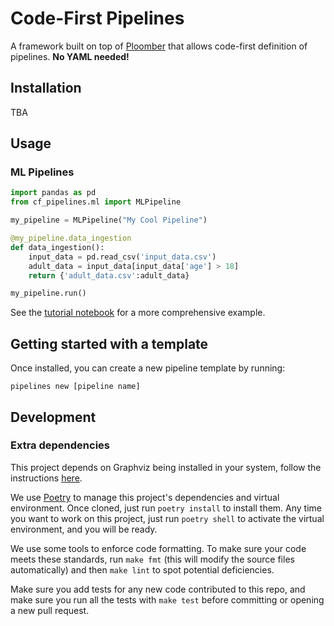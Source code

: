 Code-First Pipelines
====================

A framework built on top of [Ploomber](https://ploomber.io/) that allows code-first definition of pipelines. 
**No YAML needed!**  

## Installation

TBA

## Usage

### ML Pipelines

```python
import pandas as pd
from cf_pipelines.ml import MLPipeline

my_pipeline = MLPipeline("My Cool Pipeline")

@my_pipeline.data_ingestion
def data_ingestion():
    input_data = pd.read_csv('input_data.csv')
    adult_data = input_data[input_data['age'] > 18]
    return {'adult_data.csv':adult_data}

my_pipeline.run()
```

See the [tutorial notebook](tutorials/Machine%20Learning%20Pipelines.ipynb) for a more comprehensive example.

## Getting started with a template 

Once installed, you can create a new pipeline template by running:

```shell
pipelines new [pipeline name]
```

## Development

### Extra dependencies

This project depends on Graphviz being installed in your system, follow the instructions [here](https://graphviz.org/download/).

We use [Poetry](https://python-poetry.org/) to manage this project's dependencies and virtual environment. 
Once cloned, just run `poetry install` to install them. Any time you want to work on this project, just run 
`poetry shell` to activate the virtual environment, and you will be ready.

We use some tools to enforce code formatting. To make sure your code meets these standards, run `make fmt` (this will 
modify the source files automatically) and then `make lint` to spot potential deficiencies.

Make sure you add tests for any new code contributed to this repo, and make sure you run all the tests with `make test`
before committing or opening a new pull request.
